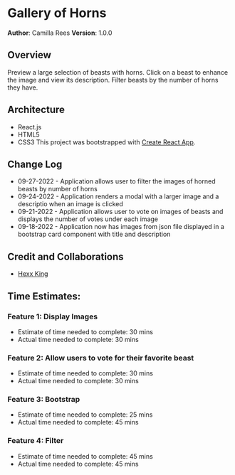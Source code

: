 # Gallery of Horns

**Author**: Camilla Rees
**Version**: 1.0.0 

## Overview
Preview a large selection of beasts with horns. Click on a beast to enhance the image and view its description. Filter beasts by the number of horns they have.

## Architecture
- React.js
- HTML5
- CSS3
This project was bootstrapped with [Create React App](https://github.com/facebook/create-react-app).

## Change Log
- 09-27-2022 - Application allows user to filter the images of horned beasts by number of horns
- 09-24-2022 - Application renders a modal with a larger image and a descriptio when an image is clicked 
- 09-21-2022 - Application allows user to vote on images of beasts and displays the number of votes under each image
- 09-18-2022 - Application now has images from json file displayed in a bootstrap card component with title and description

## Credit and Collaborations
- [Hexx King](https://github.com/HexxKing)

## Time Estimates:

### Feature 1: Display Images

- Estimate of time needed to complete: 30 mins
- Actual time needed to complete: 30 mins

### Feature 2: Allow users to vote for their favorite beast

- Estimate of time needed to complete: 30 mins
- Actual time needed to complete: 30 mins

### Feature 3: Bootstrap

- Estimate of time needed to complete: 25 mins
- Actual time needed to complete: 45 mins

### Feature 4: Filter

- Estimate of time needed to complete: 45 mins
- Actual time needed to complete: 45 mins

